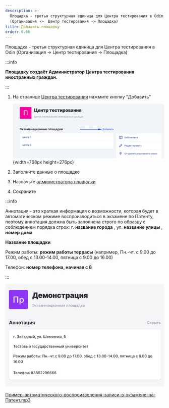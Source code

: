 ```yaml
---
description: >-
  Площадка - третья структурная единица для Центра тестирования в Odin
  (Организация ->  Центр тестирования -> Площадка)
title: Добавить площадку
order: 0.66
---
```


Площадка - третья структурная единица для Центра тестирования в Odin (Организация -> Центр тестирования -> Площадка)

:::info 

**Площадку создаёт Администратор  Центра тестирования иностранных граждан.**

:::

1. На странице [Центра тестирования](https://www.odin.study/ru/Division/Info/2924) нажмите кнопку "Добавить"

   ![](./dobavit-ploshadki.png){width=768px height=276px}

2. Заполните данные о площадке

3. Назначьте [администратора площадки](https://app.gram.ax/github.com/Smile-Tech-Study/Flow_-IM_help/main/-/centr-testirovaniya-v-odin/registraciya-sotrudnikov-v-odin)

4. Сохраните

:::info 

Аннотация - это краткая информация о возможности, которая будет в автоматическом режиме воспроизводиться в экзамене по Патенту, поэтому аннотация должна быть заполнена строго по образцу с соблюдением порядка строк: г. **название города** , ул. **название улицы** , **номер дома**

**Название площадки**

Режим работы: **режим работы террасы** (например, Пн.-чт. с 9.00 до 17.00, обед с 13.00-14.00, пятница с 9.00 до 16.00)

Телефон: **номер телефона, начиная с 8**

:::

![](./image%20(302).png "Пример заполненной аннотации")

[Пример-автоматического-воспроизведения-записи-в-экзамене-на-Патент.mp3](./%D0%9F%D1%80%D0%B8%D0%BC%D0%B5%D1%80-%D0%B0%D0%B2%D1%82%D0%BE%D0%BC%D0%B0%D1%82%D0%B8%D1%87%D0%B5%D1%81%D0%BA%D0%BE%D0%B3%D0%BE-%D0%B2%D0%BE%D1%81%D0%BF%D1%80%D0%BE%D0%B8%D0%B7%D0%B2%D0%B5%D0%B4%D0%B5%D0%BD%D0%B8%D1%8F-%D0%B7%D0%B0%D0%BF%D0%B8%D1%81%D0%B8-%D0%B2-%D1%8D%D0%BA%D0%B7%D0%B0%D0%BC%D0%B5%D0%BD%D0%B5-%D0%BD%D0%B0-%D0%9F%D0%B0%D1%82%D0%B5%D0%BD%D1%82.mp3)